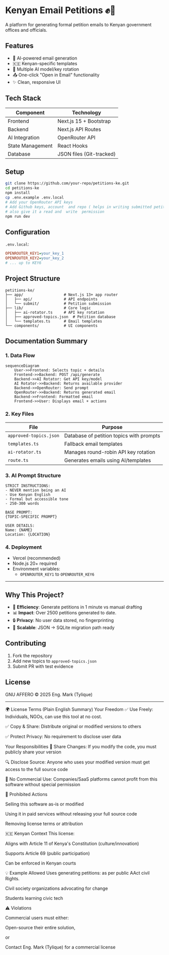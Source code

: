 # **Kenyan Email Petitions** ✊📧

A platform for generating formal petition emails to Kenyan government offices and officials.

## **Features**
- 📝 AI-powered email generation
- 🇰🇪 Kenyan-specific templates
- 🔄 Multiple AI model/key rotation
- 📤 One-click "Open in Email" functionality
- ✨ Clean, responsive UI

## **Tech Stack**
| Component       | Technology           |
|-----------------|----------------------|
| Frontend        | Next.js 15 + Bootstrap  |
| Backend         | Next.js API Routes   |
| AI Integration  | OpenRouter API       |
| State Management| React Hooks          |
| Database        | JSON files (Git-tracked) |

## **Setup**
```bash
git clone https://github.com/your-repo/petitions-ke.git
cd petitions-ke
npm install
cp .env.example .env.local
# Add your OpenRouter API keys
# Add Github keys, account  and repo ( helps in writing submitted petitions to lib/submisions.json)
# also give it a read and  write  permission
npm run dev
```

## **Configuration**
`.env.local`:
```ini
OPENROUTER_KEY1=your_key_1
OPENROUTER_KEY2=your_key_2
# ... up to KEY6
```

## **Project Structure**
```
petitions-ke/
├── app/                  # Next.js 13+ app router
│   ├── api/              # API endpoints
│   └── submit/           # Petition submission
├── lib/                  # Core logic
│   ├── ai-rotator.ts     # API key rotation  
│   ├── approved-topics.json  # Petition database
│   └── templates.ts      # Email templates
└── components/           # UI components
```

## **Documentation Summary**

### **1. Data Flow**
```mermaid
sequenceDiagram
    User->>Frontend: Selects topic + details
    Frontend->>Backend: POST /api/generate
    Backend->>AI Rotator: Get API key/model
    AI Rotator->>Backend: Returns available provider
    Backend->>OpenRouter: Send prompt
    OpenRouter->>Backend: Returns generated email
    Backend->>Frontend: Formatted email
    Frontend->>User: Displays email + actions
```

### **2. Key Files**
| File | Purpose |
|------|---------|
| `approved-topics.json` | Database of petition topics with prompts |
| `templates.ts` | Fallback email templates |
| `ai-rotator.ts` | Manages round-robin API key rotation |
| `route.ts` | Generates emails using AI/templates |

### **3. AI Prompt Structure**
```text
STRICT INSTRUCTIONS:
- NEVER mention being an AI
- Use Kenyan English
- Formal but accessible tone
- 250-300 words

BASE PROMPT:
{TOPIC-SPECIFIC PROMPT}

USER DETAILS:
Name: {NAME}
Location: {LOCATION}
```

### **4. Deployment**
- Vercel (recommended)
- Node.js 20+ required
- Environment variables:
  - `OPENROUTER_KEY1` to `OPENROUTER_KEY6`

---

## **Why This Project?**
- 🚀 **Efficiency**: Generate petitions in 1 minute vs manual drafting
- 📊 **Impact**: Over 2500 petitions generated to date.
- 🔒 **Privacy**: No user data stored, no fingerprinting
- 🌱 **Scalable**: JSON → SQLite migration path ready

## **Contributing**
1. Fork the repository
2. Add new topics to `approved-topics.json`
3. Submit PR with test evidence

## **License**
GNU AFFERO © 2025 Eng. Mark (Tylique)

---

🌍 License Terms (Plain English Summary)
Your Freedom
✅ Use Freely: Individuals, NGOs, can use this tool at no cost.

✅ Copy & Share: Distribute original or modified versions to others

✅ Protect Privacy: No requirement to disclose user data

Your Responsibilities
📜 Share Changes: If you modify the code, you must publicly share your version

🔍 Disclose Source: Anyone who uses your modified version must get access to the full source code

🚫 No Commercial Use: Companies/SaaS platforms cannot profit from this software without special permission


🚫 Prohibited Actions

Selling this software as-is or modified

Using it in paid services without releasing your full source code

Removing license terms or attribution

🇰🇪 Kenyan Context
This license:

Aligns with Article 11 of Kenya's Constitution (culture/innovation)

Supports Article 69 (public participation)

Can be enforced in Kenyan courts

💡 Example Allowed Uses
 generating petitions: as per public AAct civil Rights.

Civil society organizations advocating for change

Students learning civic tech

⚠️ Violations

Commercial users must either:

Open-source their entire solution,

 or

Contact Eng. Mark (Tylique) for a commercial license
